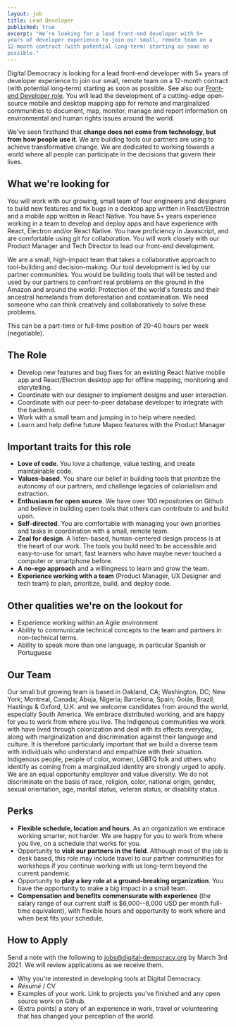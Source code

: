 ```yaml
---
layout: job
title: Lead Developer
published: true
excerpt: "We’re looking for a lead front-end developer with 5+
years of developer experience to join our small, remote team on a
12-month contract (with potential long-term) starting as soon as
possible."
---
```

Digital Democracy is looking for a lead front-end developer with 5+ years of
developer experience to join our small, remote team on a 12-month contract (with
potential long-term) starting as soon as possible. See also our [Front-end
Developer
role](https://www.digital-democracy.org/jobs/2021-02-front-end-developer/). You
will lead the development of a cutting-edge open-source mobile and desktop
mapping app for remote and marginalized communities to document, map, monitor,
manage and report information on environmental and human rights issues around
the world.

We've seen firsthand that **change does not come from technology, but
from how people use it**. We are building tools our partners are using
to achieve transformative change. We are dedicated to working towards a
world where all people can participate in the decisions that govern
their lives.

What we're looking for
----------------------

You will work with our growing, small team of four engineers and
designers to build new features and fix bugs in a desktop app written in
React/Electron and a mobile app written in React Native. You have 5+
years experience working in a team to develop and deploy apps and have
experience with React, Electron and/or React Native. You have
proficiency in Javascript, and are comfortable using git for
collaboration. You will work closely with our Product Manager and Tech
Director to lead our front-end development.

We are a small, high-impact team that takes a collaborative approach to
tool-building and decision-making. Our tool development is led by our
partner communities. You would be building tools that will be tested and
used by our partners to confront real problems on the ground in the
Amazon and around the world: Protection of the world's forests and their
ancestral homelands from deforestation and contamination. We need
someone who can think creatively and collaboratively to solve these
problems.

This can be a part-time or full-time position of 20-40 hours per week
(negotiable).

The Role
--------

- Develop new features and bug fixes for an existing React Native mobile app and React/Electron desktop app for offline mapping, monitoring and storytelling.
- Coordinate with our designer to implement designs and user interaction.
- Coordinate with our peer-to-peer database developer to integrate with the backend.
- Work with a small team and jumping in to help where needed.
- Learn and help define future Mapeo features with the Product Manager

Important traits for this role
------------------------------

- **Love of code**. You love a challenge, value testing, and create maintainable code.
- **Values-based**. You share our belief in building tools that prioritize the autonomy of our partners, and challenge legacies of colonialism and extraction.
- **Enthusiasm for open source**. We have over 100 repositories on Github and believe in building open tools that others can contribute to and build upon.
- **Self-directed**. You are comfortable with managing your own priorities and tasks in coordination with a small, remote team.
- **Zeal for design**. A listen-based, human-centered design process is at the heart of our work. The tools you build need to be accessible and easy-to-use for smart, fast learners who have maybe never touched a computer or smartphone before.
- **A no-ego approach** and a willingness to learn and grow the team.
- **Experience working with a team** (Product Manager, UX Designer and tech team) to plan, prioritize, build, and deploy code.

Other qualities we're on the lookout for
----------------------------------------

- Experience working within an Agile environment
- Ability to communicate technical concepts to the team and partners in non-technical terms.
- Ability to speak more than one language, in particular Spanish or Portuguese

Our Team
--------

Our small but growing team is based in Oakland, CA; Washington, DC; New
York; Montreal, Canada; Abuja, Nigeria; Barcelona, Spain; Goiás, Brazil;
Hastings & Oxford, U.K. and we welcome candidates from around the world,
especially South America. We embrace distributed working, and are happy
for you to work from where you live. The Indigenous communities we work
with have lived through colonization and deal with its effects everyday,
along with marginalization and discrimination against their language and
culture. It is therefore particularly important that we build a diverse
team with individuals who understand and empathize with their situation.
Indigenous people, people of color, women, LGBTQ folk and others who
identify as coming from a marginalized identity are strongly urged to
apply. We are an equal opportunity employer and value diversity. We do
not discriminate on the basis of race, religion, color, national origin,
gender, sexual orientation, age, marital status, veteran status, or
disability status.

Perks
-----

- **Flexible schedule, location and hours**. As an organization we embrace working smarter, not harder. We are happy for you to work from where you live, on a schedule that works for you.
- Opportunity to **visit our partners in the field**. Although most of the job is desk based, this role may include travel to our partner communities for workshops if you continue working with us long-term beyond the current pandemic.
- Opportunity to **play a key role at a ground-breaking organization**. You have the opportunity to make a big impact in a small team.
- **Compensation and benefits commensurate with experience** (the salary range of our current staff is $6,000--8,000 USD per month full-time equivalent), with flexible hours and opportunity to work where and when best fits your schedule.

How to Apply
------------

Send a note with the following to [jobs@digital-democracy.org](mailto:jobs@digital-democracy.org) by March 3rd 2021. We will review applications as we receive them.

- Why you're interested in developing tools at Digital Democracy.
- *Résumé* / CV
- Examples of your work. Link to projects you've finished and any open source work on Github.
- (Extra points) a story of an experience in work, travel or volunteering that has changed your perception of the world.
